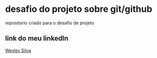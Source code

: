 # desafio do projeto sobre git/github
repositorio criado para o desafio de projeto

## link do meu linkedln
[Wesley Silva](https://www.linkedin.com/in/wesley-silva-8469b4187/)
